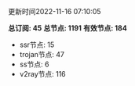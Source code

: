 更新时间2022-11-16 07:10:05

**总订阅: 45**
**总节点: 1191**
**有效节点: 184**
- ssr节点: 15
- trojan节点: 47
- ss节点: 6
- v2ray节点: 116

